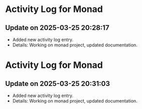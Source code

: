 # Activity Log for Monad

## Update on 2025-03-25 20:28:17
- Added new activity log entry.
- Details: Working on monad project, updated documentation.

# Activity Log for Monad

## Update on 2025-03-25 20:31:03
- Added new activity log entry.
- Details: Working on monad project, updated documentation.

